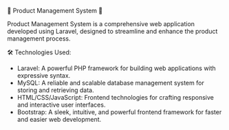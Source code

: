 🚀 Product Management System  🚀

Product Management System is a comprehensive web application developed using Laravel, designed to streamline and enhance the product management process.<br> 

🛠️ Technologies Used:
<ul>
    <li>Laravel: A powerful PHP framework for building web applications with expressive syntax.</li>
    <li>MySQL: A reliable and scalable database management system for storing and retrieving data.</li>
    <li>HTML/CSS/JavaScript: Frontend technologies for crafting responsive and interactive user interfaces.</li>
    <li>Bootstrap: A sleek, intuitive, and powerful frontend framework for faster and easier web development.</li>
</ul>
